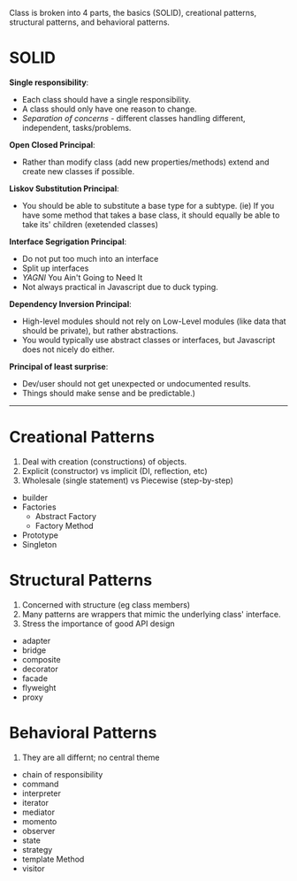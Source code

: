 Class is broken into 4 parts, the basics (SOLID), creational patterns, 
structural patterns, and behavioral patterns.

# SOLID

**Single responsibility**: 
- Each class should have a single responsibility. 
- A class should only have one reason to change. 
- *Separation of concerns* - different classes handling different, independent, tasks/problems.

**Open Closed Principal**: 
- Rather than modify class (add new properties/methods) extend and create new classes if possible.

**Liskov Substitution Principal**: 
- You should be able to substitute a base type for a subtype. (ie) If you have some method that takes a base class, it should equally be able to take its' children (exetended classes)

**Interface Segrigation Principal**: 
- Do not put too much into an interface
- Split up interfaces
- *YAGNI* You Ain't Going to Need It 
- Not always practical in Javascript due to duck typing.

**Dependency Inversion Principal**: 
- High-level modules should not rely on Low-Level modules (like data that should be private), but rather abstractions. 
- You would typically use abstract classes or interfaces, but Javascript does not nicely do either.

**Principal of least surprise**: 
- Dev/user should not get unexpected or undocumented results. 
- Things should make sense and be predictable.)

---

# Creational Patterns
1. Deal with creation (constructions) of objects. 
1. Explicit (constructor) vs implicit (DI, reflection, etc)
1. Wholesale (single statement) vs Piecewise (step-by-step)

- builder
- Factories
  - Abstract Factory
  - Factory Method
- Prototype
- Singleton

# Structural Patterns
1. Concerned with structure (eg class members)
1. Many patterns are wrappers that mimic the underlying class' interface.
1. Stress the importance of good API design

- adapter
- bridge
- composite
- decorator
- facade
- flyweight
- proxy

# Behavioral Patterns
1. They are all differnt; no central theme

- chain of responsibility
- command
- interpreter
- iterator
- mediator
- momento
- observer
- state
- strategy
- template Method
- visitor
